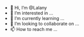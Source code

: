 - 👋 Hi, I’m @Lalany
- 👀 I’m interested in ...
- 🌱 I’m currently learning ...
- 💞️ I’m looking to collaborate on ...
- 📫 How to reach me ...

<!---
Lalany/Lalany is a ✨ special ✨ repository because its `README.md` (this file) appears on your GitHub profile.
You can click the Preview link to take a look at your changes.
--->
